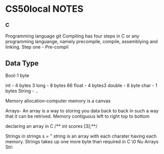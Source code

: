 # CS50local NOTES

### C 
Programming language git
  Compiling has four steps in C or any programming languange, namely precompile, compile, assemblying and linking.
  Step one
    - Pre-compil



## Data Type
Bool-1 byte

int - 4 bytes 3
long - 8 bytes 66
float - 4 bytes3
double - 8 byte
char - 1 bytes
String - ..

Memory allocation-computer memory is a canvas

Arrays- An array is a way to storing you data back to back in such a way that it can be retrived. Memory contiguous left to right top to bottom

declaring an array in C
    /** int scores [3];**/

Strings in
strings s = " string is an array with each charater having each memory.
Strings takes up one more byte than required in C \0 Nu
Arrays
Stri
